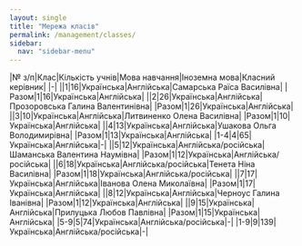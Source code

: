 ```yaml
---
layout: single
title: "Мережа класів"
permalink: /management/classes/
sidebar:
  nav: "sidebar-menu"
---
```


|№ з/п|Клас|Кількість учнів|Мова навчання|Іноземна мова|Класний керівник|
|-|
||1|16|Українська|Англійська|Самарська Раїса Василівна|
|Разом|1|16|Українська|Англійська|
||2|26|Українська|Англійська|Прозоровська Галина Валентинівна|
|Разом|1|26|Українська|Англійська|
||3|10|Українська|Англійська|Литвиненко Олена Василівна|
|Разом|1|10|Українська|Англійська|
||4|13|Українська|Англійська|Ушакова Ольга Володимирівна|
|Разом|1|13|Українська|Англійська|
|1-4|4|65|Українська|Англійська|-|
||5|12|Українська|Англійська/російська|Шаманська Валентина Наумівна|
|Разом|1|12|Українська|Англійська/російська|
||6|18|Українська|Англійська/російська|Тенета Ніна Василівна|
|Разом|1|18|Українська|Англійська/російська|
||7|17|Українська|Англійська|Іванова Олена Миколаївна|
|Разом|1|17|Українська|Англійська|
||8|12|Українська|Англійська|Черноус Галина Іванівна|
|Разом|1|12|Українська|Англійська|
||9|15|Українська|Англійська|Прилуцька Любов Павлівна|
|Разом|1|15|Українська|Англійська|
|5-9|5|74|Українська|Англійська/російська|-|
|1-9|9|139|Українська|Англійська/російська|-|
